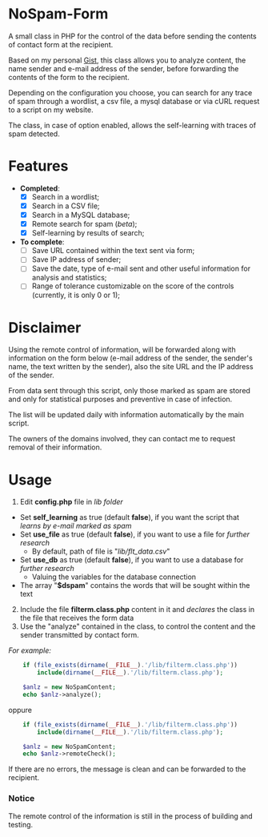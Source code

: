 NoSpam-Form
===========

A small class in PHP for the control of the data before sending the contents of contact form at the recipient.

Based on my personal [Gist](https://gist.github.com/A35G/10366883 "Check Link and Filter text"), this class allows you to analyze content, the name sender and e-mail address of the sender, before forwarding the contents of the form to the recipient.

Depending on the configuration you choose, you can search for any trace of spam through a wordlist, a csv file, a mysql database or via cURL request to a script on my website.

The class, in case of option enabled, allows the self-learning with traces of spam detected.

Features
===============

-	**Completed**:
	- [x] Search in a wordlist;
	- [x] Search in a CSV file;
	- [x] Search in a MySQL database;
	- [x] Remote search for spam (_beta_);
	- [x] Self-learning by results of search;

- **To complete**:
	- [	] Save URL contained within the text sent via form;
	- [ ] Save IP address of sender;
	- [ ] Save the date, type of e-mail sent and other useful information for analysis and statistics;
	- [ ] Range of tolerance customizable on the score of the controls (currently, it is only 0 or 1);

Disclaimer
===============

Using the remote control of information, will be forwarded along with information on the form below (e-mail address of the sender, the sender's name, the text written by the sender), also the site URL and the IP address of the sender.

From data sent through this script, only those marked as spam are stored and only for statistical purposes and preventive in case of infection.

The list will be updated daily with information automatically by the main script.

The owners of the domains involved, they can contact me to request removal of their information.

Usage
===============

1. Edit **config.php** file in _lib folder_
  * Set **self_learning** as true (default **false**), if you want the script that _learns by e-mail marked as spam_
  * Set **use_file** as true (default **false**), if you want to use a file for _further research_
    * By default, path of file is "_lib/flt_data.csv_"
  * Set **use_db** as true (default **false**), if you want to use a database for _further research_
    * Valuing the variables for the database connection
  * The array "**$dspam**" contains the words that will be sought within the text
2. Include the file **filterm.class.php** content in it and _declares_ the class in the file that receives the form data
3. Use the "analyze" contained in the class, to control the content and the sender transmitted by contact form.

*For example:*
```php
	if (file_exists(dirname(__FILE__).'/lib/filterm.class.php'))
		include(dirname(__FILE__).'/lib/filterm.class.php');

	$anlz = new NoSpamContent;
	echo $anlz->analyze();
```

oppure

```php
	if (file_exists(dirname(__FILE__).'/lib/filterm.class.php'))
		include(dirname(__FILE__).'/lib/filterm.class.php');

	$anlz = new NoSpamContent;
	echo $anlz->remoteCheck();
```

If there are no errors, the message is clean and can be forwarded to the recipient.

### Notice

The remote control of the information is still in the process of building and testing.